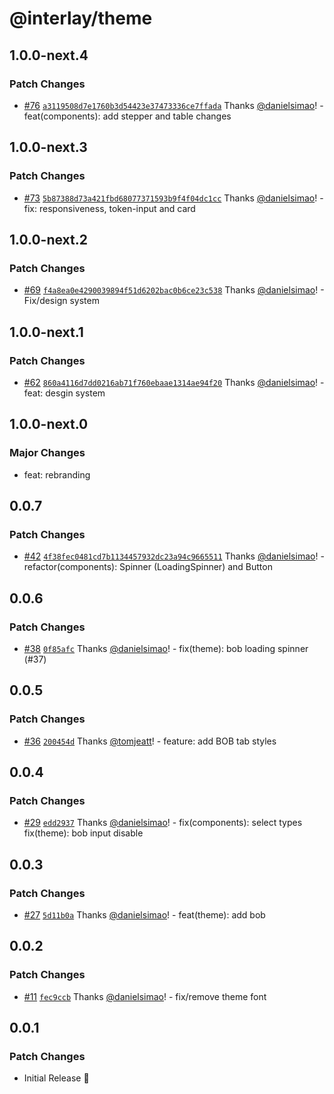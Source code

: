 # @interlay/theme

## 1.0.0-next.4

### Patch Changes

- [#76](https://github.com/interlay/ui/pull/76) [`a3119508d7e1760b3d54423e37473336ce7ffada`](https://github.com/interlay/ui/commit/a3119508d7e1760b3d54423e37473336ce7ffada) Thanks [@danielsimao](https://github.com/danielsimao)! - feat(components): add stepper and table changes

## 1.0.0-next.3

### Patch Changes

- [#73](https://github.com/interlay/ui/pull/73) [`5b87388d73a421fbd68077371593b9f4f04dc1cc`](https://github.com/interlay/ui/commit/5b87388d73a421fbd68077371593b9f4f04dc1cc) Thanks [@danielsimao](https://github.com/danielsimao)! - fix: responsiveness, token-input and card

## 1.0.0-next.2

### Patch Changes

- [#69](https://github.com/interlay/ui/pull/69) [`f4a8ea0e4290039894f51d6202bac0b6ce23c538`](https://github.com/interlay/ui/commit/f4a8ea0e4290039894f51d6202bac0b6ce23c538) Thanks [@danielsimao](https://github.com/danielsimao)! - Fix/design system

## 1.0.0-next.1

### Patch Changes

- [#62](https://github.com/interlay/ui/pull/62) [`860a4116d7dd0216ab71f760ebaae1314ae94f20`](https://github.com/interlay/ui/commit/860a4116d7dd0216ab71f760ebaae1314ae94f20) Thanks [@danielsimao](https://github.com/danielsimao)! - feat: desgin system

## 1.0.0-next.0

### Major Changes

- feat: rebranding

## 0.0.7

### Patch Changes

- [#42](https://github.com/interlay/ui/pull/42) [`4f38fec0481cd7b1134457932dc23a94c9665511`](https://github.com/interlay/ui/commit/4f38fec0481cd7b1134457932dc23a94c9665511) Thanks [@danielsimao](https://github.com/danielsimao)! - refactor(components): Spinner (LoadingSpinner) and Button

## 0.0.6

### Patch Changes

- [#38](https://github.com/interlay/ui/pull/38) [`0f85afc`](https://github.com/interlay/ui/commit/0f85afc17d8a576331cbd8ae5f6b743977cf80a0) Thanks [@danielsimao](https://github.com/danielsimao)! - fix(theme): bob loading spinner (#37)

## 0.0.5

### Patch Changes

- [#36](https://github.com/interlay/ui/pull/36) [`200454d`](https://github.com/interlay/ui/commit/200454d7df265c661a5e74d83293179962be8822) Thanks [@tomjeatt](https://github.com/tomjeatt)! - feature: add BOB tab styles

## 0.0.4

### Patch Changes

- [#29](https://github.com/interlay/ui/pull/29) [`edd2937`](https://github.com/interlay/ui/commit/edd2937b2fbe05fd82b33c1e1cada3ed5c76e3db) Thanks [@danielsimao](https://github.com/danielsimao)! - fix(components): select types
  fix(theme): bob input disable

## 0.0.3

### Patch Changes

- [#27](https://github.com/interlay/ui/pull/27) [`5d11b0a`](https://github.com/interlay/ui/commit/5d11b0aa63dd3efa13e16a52f3b267bfa09e45d4) Thanks [@danielsimao](https://github.com/danielsimao)! - feat(theme): add bob

## 0.0.2

### Patch Changes

- [#11](https://github.com/interlay/ui/pull/11) [`fec9ccb`](https://github.com/interlay/ui/commit/fec9ccbdbfbee8fa6bb1d8ebfbb29fa5497fd442) Thanks [@danielsimao](https://github.com/danielsimao)! - fix/remove theme font

## 0.0.1

### Patch Changes

- Initial Release 🎉
